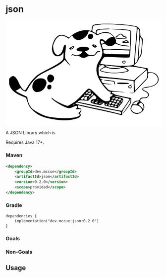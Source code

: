 # json

<img style="background-color:white;width:fill" src="./bopbop.svg"></img>

A JSON Library which is 

Requires Java 17+.

### Maven

```xml
<dependency>
    <groupId>dev.mccue</groupId>
    <artifactId>json</artifactId>
    <version>0.2.0</version>
    <scope>provided</scope>
</dependency>
```

### Gradle

```
dependencies {
    implementation("dev.mccue:json:0.2.0")
}
```

### Goals

### Non-Goals


## Usage
